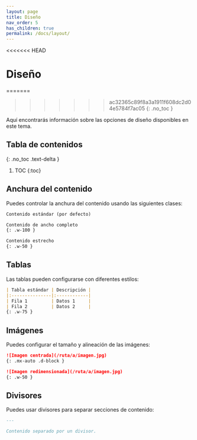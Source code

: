 ```yaml
---
layout: page
title: Diseño
nav_order: 5
has_children: true
permalink: /docs/layout/
---
```


<<<<<<< HEAD
# Diseño
=======
>>>>>>> ac32365c89f8a3a1911f608dc2d04e5784f7ac05
{: .no_toc }

Aquí encontrarás información sobre las opciones de diseño disponibles en este tema.

## Tabla de contenidos
{: .no_toc .text-delta }

1. TOC
{:toc}

## Anchura del contenido

Puedes controlar la anchura del contenido usando las siguientes clases:

```markdown
Contenido estándar (por defecto)

Contenido de ancho completo
{: .w-100 }

Contenido estrecho
{: .w-50 }
```

## Tablas

Las tablas pueden configurarse con diferentes estilos:

```markdown
| Tabla estándar | Descripción |
|:---------------|:------------|
| Fila 1         | Datos 1     |
| Fila 2         | Datos 2     |
{: .w-75 }
```

## Imágenes

Puedes configurar el tamaño y alineación de las imágenes:

```markdown
![Imagen centrada](/ruta/a/imagen.jpg)
{: .mx-auto .d-block }

![Imagen redimensionada](/ruta/a/imagen.jpg)
{: .w-50 }
```

## Divisores

Puedes usar divisores para separar secciones de contenido:

```markdown
---

Contenido separado por un divisor.
``` 